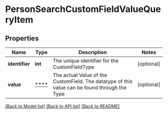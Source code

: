 # PersonSearchCustomFieldValueQueryItem

## Properties
Name | Type | Description | Notes
------------ | ------------- | ------------- | -------------
**identifier** | **int** | The unique identifier for the CustomFieldType | [optional] 
**value** | [****](.md) | The actual Value of the CustomField. The datatype of this value can be found through the Type | [optional] 

[[Back to Model list]](../../README.md#documentation-for-models) [[Back to API list]](../../README.md#documentation-for-api-endpoints) [[Back to README]](../../README.md)

